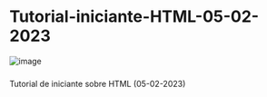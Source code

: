 # Tutorial-iniciante-HTML-05-02-2023

![image](https://user-images.githubusercontent.com/101509337/216858479-74f1c22f-344c-4f40-a8ae-94811727fd8e.png)


###
Tutorial de iniciante sobre HTML (05-02-2023)
